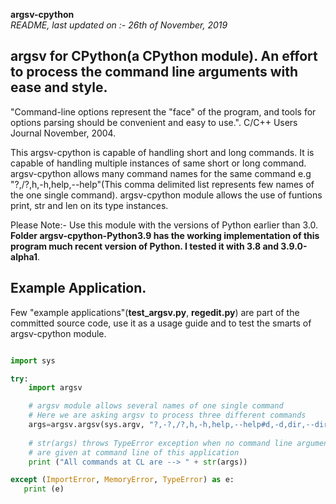 **argsv-cpython**    
_README, last updated on :- 26th of November, 2019_

argsv for CPython(a CPython module). An effort to process the command line arguments with ease and style.  
---

"Command-line options represent the \"face\" of the program, and tools for options parsing should be convenient and easy to use.". C/C++ Users Journal November, 2004.

This argsv-cpython is capable of handling short and long commands. It is capable of handling multiple instances of same short or long command. argsv-cpython allows many command names for the same command e.g "?,/?,h,-h,help,--help"(This comma delimited list represents few names of the one single command). argsv-cpython module allows the use of funtions print, str and len on its type instances. 

Please Note:- Use this module with the versions of Python earlier than 3.0. **Folder argsv-cpython-Python3.9 has the working implementation of this program much recent version of Python. I tested it with 3.8 and 3.9.0-alpha1**.  


Example Application.
-----------------------
Few \"example applications\"(**test_argsv.py**, **regedit.py**) are part of the committed source code, use it as a usage guide and to test the smarts of argsv-cpython module.


```python

import sys

try:
    import argsv

    # argsv module allows several names of one single command
    # Here we are asking argsv to process three different commands
    args=argsv.argsv(sys.argv, "?,-?,/?,h,-h,help,--help#d,-d,dir,--dir#v,version")
    
    # str(args) throws TypeError exception when no command line arguments
    # are given at command line of this application
    print ("All commands at CL are --> " + str(args))

except (ImportError, MemoryError, TypeError) as e:
   print (e)        

```